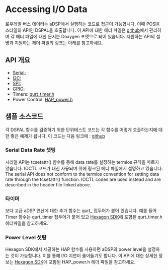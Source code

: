 # Accessing I/O Data
로우레벨 버스 데이터는 aDSP에서 실행하는 코드로 접근이 가능합니다. 이때 POSIX 스타일의 API인 DSPAL을 호출합니다. 이 API에 대한 헤더 파일은 [github](https://github.com/ATLFlight/dspal)에서 관리하며 각 헤더 파일에 대한 문서는 Doxygen 포맷으로 되어 있습니다. 지원하는 API의 설명과 지원하는 헤더 파일의 링크는 아래를 참고하세요.

## API 개요
* [Serial:](https://github.com/ATLFlight/dspal/blob/master/include/dev_fs_lib_serial.h)
* [I2C:](https://github.com/ATLFlight/dspal/blob/master/include/dev_fs_lib_i2c.h)
* [SPI:](https://github.com/ATLFlight/dspal/blob/master/include/dev_fs_lib_spi.h)
* [GPIO:](https://github.com/ATLFlight/dspal/blob/master/include/dev_fs_lib_gpio.h)
* Timers: [qurt_timer.h](https://developer.qualcomm.com/software/hexagon-dsp-sdk/tools)
* Power Control: [HAP_power.h](https://developer.qualcomm.com/software/hexagon-dsp-sdk/tools)

## 샘플 소스코드
각 DSPAL 함수를 검증하기 위한 단위테스트 코드는 각 함수를 어떻게 호출하는지에 대한 좋은 예제가 됩니다.
이 코드는 다음 링크에 : [github](https://github.com/ATLFlight/dspal/tree/master/test/dspal_tester)

### Serial Data Rate 셋팅
시리얼 API는 tcsetattr() 함수를 통해 data rate를 설정하는 termios 규칙을 따르지 않습니다. IOCTL 코드가 대신 사용되며 위에 링크된 헤더 파일에서 설명하고 있습니다.
The serial API does not conform to the termios convention for setting data rate through the tcsetattr() function.  IOCTL codes are used instead and are
described in the header file linked above.

### 타이머
보다 고급 aDSP 연산에 대한 추가 함수는 qurt_ 접두어가 붙어 있습니다. 예를 들어 Timer 함수는 qurt_timer 접두어가 붙어 있고 [Hexagon SDK](https://developer.qualcomm.com/software/hexagon-dsp-sdk/tools)에 포함된 qurt_timer.h 헤더파일을 참고하세요.

### Power Level 셋팅
Hexagon SDK에서 제공하는 HAP 함수를 사용하면 aDSP의 power level을 설정하는 것이 가능합니다. 이를 통해 I/O 지연이 줄어들기도 합니다. 이 API에 대한 상세한 정보는 [Hexagon SDK](https://developer.qualcomm.com/software/hexagon-dsp-sdk/tools)에 포함된 HAP_power.h 헤더 파일을 참고하세요.
